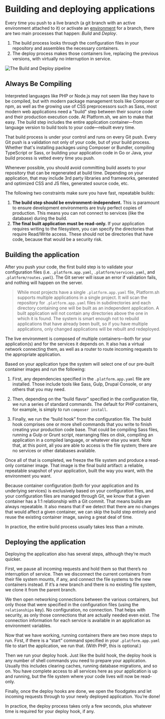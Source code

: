 # Building and deploying applications

Every time you push to a live branch (a git branch with an active environment attached to it) or activate an [environment](/administration/web/environments.md) for a branch, there are two main processes that happen: _Build_ and _Deploy_.

1.  The build process looks through the configuration files in your repository and assembles the necessary containers.
2.  The deploy process makes those containers live, replacing the previous versions, with virtually no interruption in service.

![The Build and Deploy pipeline](/images/build-pipeline.svg)

## Always Be Compiling

Interpreted languages like PHP or Node.js may not seem like they have to be compiled, but with modern package management tools like Composer or npm, as well as the growing use of CSS preprocessors such as Sass, most modern web applications need a "build" step between their source code and their production execution code. At Platform.sh, we aim to make that easy. The build step includes the entire application container&mdash;from language version to build tools to your code&mdash;rebuilt every time.

That build process is under your control and runs on every Git push. Every Git push is a validation not only of your code, but of your build process. Whether that's installing packages using Composer or Bundler, compiling TypeScript or Sass, or building your application code in Go or Java, your build process is vetted every time you push.

Whenever possible, you should avoid committing build assets to your repository that can be regenerated at build time. Depending on your application, that may include 3rd party libraries and frameworks, generated and optimized CSS and JS files, generated source code, etc.

The following two constraints make sure you have fast, repeatable builds:

1. **The build step should be environment-independent.** This is paramount to ensure development environments are truly perfect copies of production. This means you can not connect to services (like the database) during the build.
2. **The final built application must be read-only.** If your application requires writing to the filesystem, you can specify the directories that require Read/Write access. These should not be directories that have code, because that would be a security risk.

## Building the application

After you push your code, the first build step is to validate your configuration files (i.e. `.platform.app.yaml`, `.platform/services.yaml`, and `.platform/routes.yaml`). The Git server will issue an error if validation fails, and nothing will happen on the server.

> While most projects have a single `.platform.app.yaml` file, Platform.sh supports multiple applications in a single project. It will scan the repository for `.platform.app.yaml` files in subdirectories and each directory containing one will be built as an independent application. A built application will not contain any directories above the one in which it is found. The system is smart enough not to rebuild applications that have already been built, so if you have multiple applications, only changed applications will be rebuilt and redeployed.

The live environment is composed of multiple containers&mdash;both for your application(s) and for the services it depends on. It also has a virtual network connecting them, as well as a router to route incoming requests to the appropriate application.

Based on your application type the system will select one of our pre-built container images and run the following:

1. First, any dependencies specified in the `.platform.app.yaml` file are installed. Those include tools like Sass, Gulp, Drupal Console, or any others that you may need.

2. Then, depending on the “build flavor” specified in the configuration file, we run a series of standard commands. The default for PHP containers, for example, is simply to run `composer install`.

3. Finally, we run the “build hook” from the configuration file. The build hook comprises one or more shell commands that you write to finish creating your production code base. That could be compiling Sass files, running a Gulp or Grunt script, rearranging files on disk, compiling an application in a compiled language, or whatever else you want. Note that, at this point, all you are able to access is the file system; there are no services or other databases available.

Once all of that is completed, we freeze the file system and produce a read-only container image. That image is the final build artifact: a reliable, repeatable snapshot of your application, built the way you want, with the environment you want.

Because container configuration (both for your application and its underlying services) is exclusively based on your configuration files, and your configuration files are managed through Git, we know that a given container has a 1:1 relationship with a Git commit. That means builds are always repeatable. It also means that if we detect that there are no changes that would affect a given container, we can skip the build step entirely and reuse the existing container image, saving a great deal of time.

In practice, the entire build process usually takes less than a minute.

## Deploying the application

Deploying the application also has several steps, although they’re much quicker.

First, we pause all incoming requests and hold them so that there’s no interruption of service. Then we disconnect the current containers from their file system mounts, if any, and connect the file systems to the new containers instead. If it’s a new branch and there is no existing file system, we clone it from the parent branch.

We then open networking connections between the various containers, but only those that were specified in the configuration files (using the `relationships` key). No configuration, no connection. That helps with security, as only those connections that are actually needed even exist. The connection information for each service is available in an application as environment variables.

Now that we have working, running containers there are two more steps to run. First, if there is a “start” command specified in your `.platform.app.yaml` file to start the application, we run that. (With PHP, this is optional.)

Then we run your deploy hook. Just like the build hook, the deploy hook is any number of shell commands you need to prepare your application. Usually this includes clearing caches, running database migrations, and so on. You have complete access to all services here as your application is up and running, but the file system where your code lives will now be read-only.

Finally, once the deploy hooks are done, we open the floodgates and let incoming requests through to your newly deployed application. You’re done!

In practice, the deploy process takes only a few seconds, plus whatever time is required for your deploy hook, if any.
